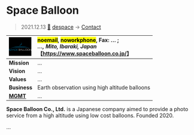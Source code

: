 # Space Balloon
> 2021.12.13 [🚀](../../index/index.md) [despace](../index.md) → [Contact](../contact.md)

|[![](../f/contact/s/space_balloon_logo1_thumb.png)](../f/contact/s/space_balloon_logo1.png)|<mark>noemail</mark>, <mark>noworkphone</mark>, Fax: … ;<br> *…, Mito, Ibaraki, Japan*<br> 【<https://www.spaceballoon.co.jp/>】|
|:--|:--|
|**Mission**|…|
|**Vision**|…|
|**Values**|…|
|**Business**|Earth observation using high altitude balloons|
|**[MGMT](../mgmt.md)**|…|

**Space Balloon Co., Ltd.** is a Japanese company aimed to provide a photo service from a high altitude using low cost balloons. Founded 2020.

<p style="page-break-after:always"> </p>

…
